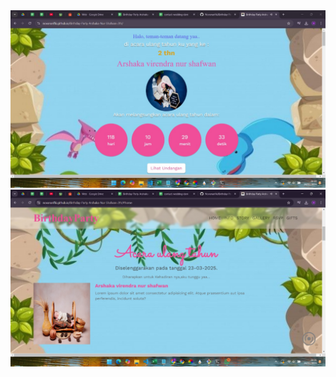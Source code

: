 <img width="960" alt="port1" src="https://github.com/Novanarifki/Birthday-Party-Arshaka-Nur-Shafwan-2th/blob/main/img/screenshoot1.jpg">
<img width="948" alt="port2" src="https://github.com/Novanarifki/Birthday-Party-Arshaka-Nur-Shafwan-2th/blob/main/img/screenshoot2.jpg">
